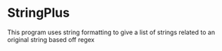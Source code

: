 # StringPlus
This program uses string formatting to give a list of strings related to an original string based off regex
